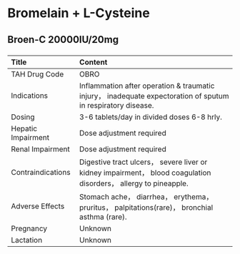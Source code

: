 # Bromelain + L-Cysteine

## Broen-C 20000IU/20mg

##### 

| Title              | Content                                                                                                          |
|:-------------------|:-----------------------------------------------------------------------------------------------------------------|
| TAH Drug Code      | OBRO                                                                                                             |
| Indications        | Inflammation after operation & traumatic injury， inadequate expectoration of sputum in respiratory disease.     |
| Dosing             | 3-6 tablets/day in divided doses 6-8 hrly.                                                                       |
| Hepatic Impairment | Dose adjustment required                                                                                         |
| Renal Impairment   | Dose adjustment required                                                                                         |
| Contraindications  | Digestive tract ulcers， severe liver or kidney impairment， blood coagulation disorders， allergy to pineapple. |
| Adverse Effects    | Stomach ache， diarrhea， erythema， pruritus， palpitations(rare)， bronchial asthma (rare).                    |
| Pregnancy          | Unknown                                                                                                          |
| Lactation          | Unknown                                                                                                          |

